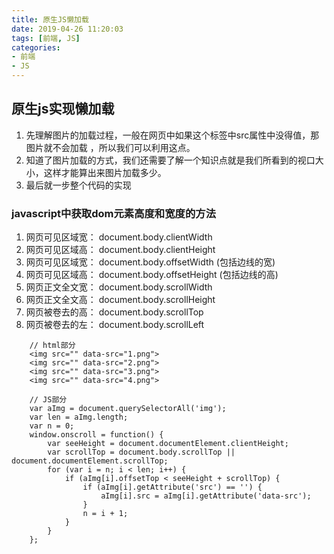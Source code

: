 ```yaml
---
title: 原生JS懒加载
date: 2019-04-26 11:20:03
tags: [前端, JS]
categories:
- 前端
- JS
---
```


## 原生js实现懒加载

1. 先理解图片的加载过程，一般在网页中如果<img />这个标签中src属性中没得值，那图片就不会加载
，所以我们可以利用这点。
2. 知道了图片加载的方式，我们还需要了解一个知识点就是我们所看到的视口大小，这样才能算出来图片加载多少。
3. 最后就一步整个代码的实现

### javascript中获取dom元素高度和宽度的方法

1. 网页可见区域宽： document.body.clientWidth
2. 网页可见区域高： document.body.clientHeight
3. 网页可见区域宽： document.body.offsetWidth (包括边线的宽)
4. 网页可见区域高： document.body.offsetHeight (包括边线的高)
5. 网页正文全文宽： document.body.scrollWidth
6. 网页正文全文高： document.body.scrollHeight
7. 网页被卷去的高： document.body.scrollTop
8. 网页被卷去的左： document.body.scrollLeft

```
    // html部分
    <img src="" data-src="1.png">
    <img src="" data-src="2.png">
    <img src="" data-src="3.png">
    <img src="" data-src="4.png">
    
    // JS部分
    var aImg = document.querySelectorAll('img');
    var len = aImg.length;
    var n = 0;
    window.onscroll = function() {
        var seeHeight = document.documentElement.clientHeight;
        var scrollTop = document.body.scrollTop || document.documentElement.scrollTop;
        for (var i = n; i < len; i++) {
            if (aImg[i].offsetTop < seeHeight + scrollTop) {
                if (aImg[i].getAttribute('src') == '') {
                    aImg[i].src = aImg[i].getAttribute('data-src');
                }
                n = i + 1;
            }
        }
    };

```
